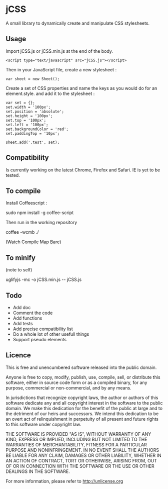jCSS
====

A small library to dynamically create and manipulate CSS stylesheets.

Usage
-----

Import jCSS.js or jCSS.min.js at the end of the body.

	<script type="text/javascript" src="jCSS.js"></script>

Then in your JavaScript file, create a new stylesheet :

	var sheet = new Sheet();

Create a set of CSS properties and name the keys as you would do for an element.style. and add it to the stylesheet :

	var set = {};
	set.width = '100px';
	set.position = 'absolute';
	set.height = '100px';
	set.top = '100px';
	set.left = '100px';
	set.backgroundColor = 'red';
	set.paddingTop = '10px';

	sheet.add('.test', set);

Compatibility
-------------

Is currently working on the latest Chrome, Firefox and Safari.
IE is yet to be tested.

To compile
----------

Install Coffeescript :

  sudo npm install -g coffee-script

Then run in the working repository

  coffee -wcmb ./

(Watch Compile Map Bare)

To minify
---------

(note to self)

uglifyjs -mc -o jCSS.min.js -- jCSS.js

Todo
----

- Add doc
- Comment the code
- Add functions
- Add tests
- Add precise compatibility list
- Do a whole lot of other usefull things
- Support pseudo elements

Licence
-------

This is free and unencumbered software released into the public domain.

Anyone is free to copy, modify, publish, use, compile, sell, or
distribute this software, either in source code form or as a compiled
binary, for any purpose, commercial or non-commercial, and by any
means.

In jurisdictions that recognize copyright laws, the author or authors
of this software dedicate any and all copyright interest in the
software to the public domain. We make this dedication for the benefit
of the public at large and to the detriment of our heirs and
successors. We intend this dedication to be an overt act of
relinquishment in perpetuity of all present and future rights to this
software under copyright law.

THE SOFTWARE IS PROVIDED "AS IS", WITHOUT WARRANTY OF ANY KIND,
EXPRESS OR IMPLIED, INCLUDING BUT NOT LIMITED TO THE WARRANTIES OF
MERCHANTABILITY, FITNESS FOR A PARTICULAR PURPOSE AND NONINFRINGEMENT.
IN NO EVENT SHALL THE AUTHORS BE LIABLE FOR ANY CLAIM, DAMAGES OR
OTHER LIABILITY, WHETHER IN AN ACTION OF CONTRACT, TORT OR OTHERWISE,
ARISING FROM, OUT OF OR IN CONNECTION WITH THE SOFTWARE OR THE USE OR
OTHER DEALINGS IN THE SOFTWARE.

For more information, please refer to <http://unlicense.org>



